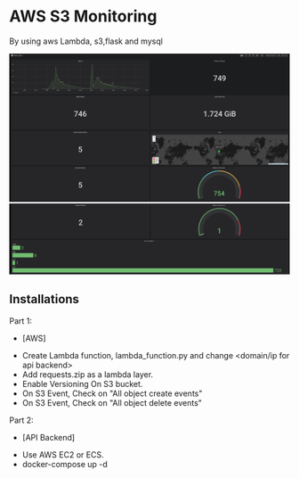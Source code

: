 # AWS S3 Monitoring

By using aws Lambda, s3,flask and mysql

![](images/S3-monitoring-1.png)
![](images/s3-monitoring-2.png)


## Installations

Part 1:
* [AWS]
- Create Lambda function, lambda_function.py and change <domain/ip for api backend>
- Add requests.zip as a lambda layer.
- Enable Versioning On S3 bucket.
- On S3 Event, Check on "All object create events"
- On S3 Event, Check on "All object delete events"

Part 2:
* [API Backend]
- Use AWS EC2 or ECS.
- docker-compose up -d
